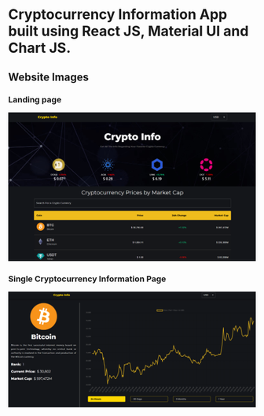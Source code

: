 # Cryptocurrency Information App built using React JS, Material UI and Chart JS.

## Website Images

### Landing page

![](./images/Landing.PNG)

### Single Cryptocurrency Information Page

![](./images/ChartPage.PNG)
